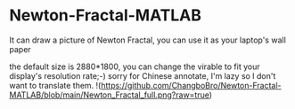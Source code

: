 # Newton-Fractal-MATLAB
It can draw a picture of Newton Fractal, you can use it as your laptop's wall paper

the default size is 2880*1800, you can change the virable to fit your display's resolution rate;-)
sorry for Chinese annotate, I'm lazy so I don't want to translate them.
!(https://github.com/ChangboBro/Newton-Fractal-MATLAB/blob/main/Newton_Fractal_full.png?raw=true)

